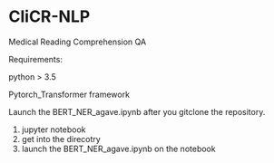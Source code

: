 # CliCR-NLP
Medical Reading Comprehension QA 

Requirements:

python > 3.5

Pytorch_Transformer framework

Launch the BERT_NER_agave.ipynb after you gitclone the repository.
1. jupyter notebook
2. get into the direcotry 
3. launch the BERT_NER_agave.ipynb on the notebook

